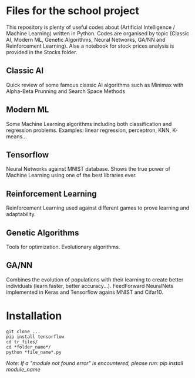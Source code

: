 # Files for the school project
This repository is plenty of useful codes about (Artificial Intelligence / Machine Learning) written in Python. Codes are organised by topic (Classic AI, Modern ML, Genetic Algorithms, Neural Networks, GA/NN and Reinforcement Learning). Alse a notebook for stock prices analysis is provided in the Stocks folder.

## Classic AI
Quick review of some famous classic AI algorithms such as Minimax with Alpha-Beta Prunning and Search Space Methods

## Modern ML
Some Machine Learning algorithms including both classification and regression problems. Examples: linear regression, perceptron, KNN, K-means...

## Tensorflow
Neural Networks against MNIST database. Shows the true power of Machine Learning using one of the best libraries ever.

## Reinforcement Learning
Reinforcement Learning used against different games to prove learning and adaptability.

## Genetic Algorithms
Tools for optimization. Evolutionary algorithms.

## GA/NN
Combines the evolution of populations with their learning to create better individuals (learn faster, better accuracy...). FeedForward NeuralNets implemented in Keras and Tensorflow agains MNIST and Cifar10.

# Installation
```
git clone ...
pip install tensorflow
cd tr_files/
cd *folder_name*/
python *file_name*.py
```

*Note: If a "module not found error" is encountered, please run: pip install module_name*
